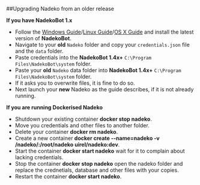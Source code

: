 ##Upgrading Nadeko from an older release

**If you have NadekoBot 1.x**

- Follow the [Windows Guide](http://nadekobot.readthedocs.io/en/latest/guides/Windows%20Guide/)/[Linux Guide](http://nadekobot.readthedocs.io/en/latest/guides/Linux%20Guide/)/[OS X Guide](http://nadekobot.readthedocs.io/en/latest/guides/OSX%20Guide/) and install the latest version of **NadekoBot**.
- Navigate to your **old** `Nadeko` folder and copy your `credentials.json` file and the `data` folder.
- Paste credentials into the **NadekoBot 1.4x+** `C:\Program Files\NadekoBot\system` folder.
- Paste your **old** `Nadeko` data folder into **NadekoBot 1.4x+** `C:\Program Files\NadekoBot\system` folder.
- If it asks you to overwrite files, it is fine to do so.
- Next launch your **new** Nadeko as the guide describes, if it is not already running.


**If you are running Dockerised Nadeko**

- Shutdown your existing container **docker stop nadeko**.
- Move you credentials and other files to another folder.
- Delete your container **docker rm nadeko**.
- Create a new container **docker create --name=nadeko -v /nadeko/:/root/nadeko uirel/nadeko:dev**.
- Start the container **docker start nadeko** wait for it to complain about lacking credentials.
- Stop the container **docker stop nadeko** open the nadeko folder and replace the crednetials, database and other files with your copies.
- Restart the container **docker start nadeko**.
